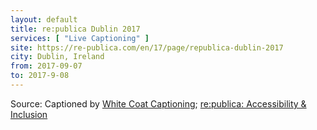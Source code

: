 ```yaml
---
layout: default
title: re:publica Dublin 2017
services: [ "Live Captioning" ]
site: https://re-publica.com/en/17/page/republica-dublin-2017
city: Dublin, Ireland
from: 2017-09-07
to: 2017-9-08
---
```


Source: Captioned by [White Coat Captioning](http://www.whitecoatcaptioning.com/); [re:publica: Accessibility & Inclusion](https://re-publica.com/en/accessibility-rpEUROPE)
